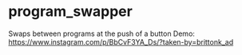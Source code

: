 # program_swapper
Swaps between programs at the push of a button
Demo: https://www.instagram.com/p/BbCvF3YA_Ds/?taken-by=brittonk_ad
